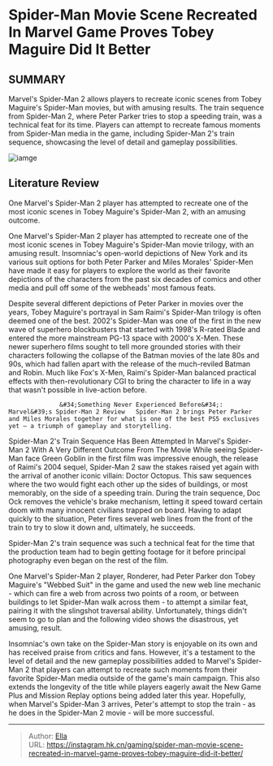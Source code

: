 # Spider-Man Movie Scene Recreated In Marvel Game Proves Tobey Maguire Did It Better


## SUMMARY 



  Marvel&#39;s Spider-Man 2 allows players to recreate iconic scenes from Tobey Maguire&#39;s Spider-Man movies, but with amusing results.   The train sequence from Spider-Man 2, where Peter Parker tries to stop a speeding train, was a technical feat for its time.   Players can attempt to recreate famous moments from Spider-Man media in the game, including Spider-Man 2&#39;s train sequence, showcasing the level of detail and gameplay possibilities.  

![iamge](https://static1.srcdn.com/wordpress/wp-content/uploads/2024/01/toby-maguire-from-spider-man-2-the-movie-and-peter-parker-from-marvel-s-spider-man-2.jpg)

## Literature Review

One Marvel&#39;s Spider-Man 2 player has attempted to recreate one of the most iconic scenes in Tobey Maguire&#39;s Spider-Man 2, with an amusing outcome.




One Marvel&#39;s Spider-Man 2 player has attempted to recreate one of the most iconic scenes in Tobey Maguire&#39;s Spider-Man movie trilogy, with an amusing result. Insomniac&#39;s open-world depictions of New York and its various suit options for both Peter Parker and Miles Morales&#39; Spider-Men have made it easy for players to explore the world as their favorite depictions of the characters from the past six decades of comics and other media and pull off some of the webheads&#39; most famous feats.




Despite several different depictions of Peter Parker in movies over the years, Tobey Maguire&#39;s portrayal in Sam Raimi&#39;s Spider-Man trilogy is often deemed one of the best. 2002&#39;s Spider-Man was one of the first in the new wave of superhero blockbusters that started with 1998&#39;s R-rated Blade and entered the more mainstream PG-13 space with 2000&#39;s X-Men. These newer superhero films sought to tell more grounded stories with their characters following the collapse of the Batman movies of the late 80s and 90s, which had fallen apart with the release of the much-reviled Batman and Robin. Much like Fox&#39;s X-Men, Raimi&#39;s Spider-Man balanced practical effects with then-revolutionary CGI to bring the character to life in a way that wasn&#39;t possible in live-action before.

                  &#34;Something Never Experienced Before&#34;: Marvel&#39;s Spider-Man 2 Review   Spider-Man 2 brings Peter Parker and Miles Morales together for what is one of the best PS5 exclusives yet – a triumph of gameplay and storytelling.   





 Spider-Man 2&#39;s Train Sequence Has Been Attempted In Marvel&#39;s Spider-Man 2 
With A Very Different Outcome From The Movie
While seeing Spider-Man face Green Goblin in the first film was impressive enough, the release of Raimi&#39;s 2004 sequel, Spider-Man 2 saw the stakes raised yet again with the arrival of another iconic villain: Doctor Octopus. This saw sequences where the two would fight each other up the sides of buildings, or most memorably, on the side of a speeding train. During the train sequence, Doc Ock removes the vehicle&#39;s brake mechanism, letting it speed toward certain doom with many innocent civilians trapped on board. Having to adapt quickly to the situation, Peter fires several web lines from the front of the train to try to slow it down and, ultimately, he succeeds.



Spider-Man 2&#39;s train sequence was such a technical feat for the time that the production team had to begin getting footage for it before principal photography even began on the rest of the film.




One Marvel&#39;s Spider-Man 2 player, Ronderer, had Peter Parker don Tobey Maguire&#39;s &#34;Webbed Suit&#34; in the game and used the new web line mechanic - which can fire a web from across two points of a room, or between buildings to let Spider-Man walk across them - to attempt a similar feat, pairing it with the slingshot traversal ability. Unfortunately, things didn&#39;t seem to go to plan and the following video shows the disastrous, yet amusing, result.





 

Insomniac&#39;s own take on the Spider-Man story is enjoyable on its own and has received praise from critics and fans. However, it&#39;s a testament to the level of detail and the new gameplay possibilities added to Marvel&#39;s Spider-Man 2 that players can attempt to recreate such moments from their favorite Spider-Man media outside of the game&#39;s main campaign. This also extends the longevity of the title while players eagerly await the New Game Plus and Mission Replay options being added later this year. Hopefully, when Marvel&#39;s Spider-Man 3 arrives, Peter&#39;s attempt to stop the train - as he does in the Spider-Man 2 movie - will be more successful.



---

> Author: [Ella](https://instagram.hk.cn/)  
> URL: https://instagram.hk.cn/gaming/spider-man-movie-scene-recreated-in-marvel-game-proves-tobey-maguire-did-it-better/  

